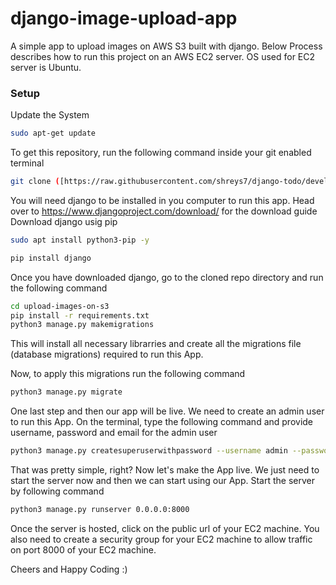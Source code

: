 # django-image-upload-app
A simple app to upload images on AWS S3 built with django. Below Process describes how to run this project on an AWS EC2 server. OS used for EC2 server is Ubuntu.

### Setup
Update the System
```bash
sudo apt-get update
```
To get this repository, run the following command inside your git enabled terminal
```bash
git clone ([https://raw.githubusercontent.com/shreys7/django-todo/develop/staticfiles/todoApp.png](https://github.com/crazylot/upload-images-on-s3.git))
```
You will need django to be installed in you computer to run this app. Head over to https://www.djangoproject.com/download/ for the download guide
Download django usig pip

```bash
sudo apt install python3-pip -y
```
```bash
pip install django
```
Once you have downloaded django, go to the cloned repo directory and run the following command

```bash
cd upload-images-on-s3
pip install -r requirements.txt
python3 manage.py makemigrations
```

This will install all necessary librarries and create all the migrations file (database migrations) required to run this App.

Now, to apply this migrations run the following command
```bash
python3 manage.py migrate
```

One last step and then our app will be live. We need to create an admin user to run this App. On the terminal, type the following command and provide username, password and email for the admin user

```bash
python3 manage.py createsuperuserwithpassword --username admin --password admin --email admin@example.org --preserve
```

That was pretty simple, right? Now let's make the App live. We just need to start the server now and then we can start using our App. Start the server by following command

```bash
python3 manage.py runserver 0.0.0.0:8000
```

Once the server is hosted, click on the public url of your EC2 machine. You also need to create a security group for your EC2 machine to allow traffic on port 8000 of your EC2 machine.

Cheers and Happy Coding :)
